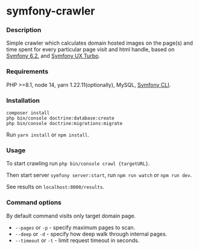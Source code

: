 # symfony-crawler
### Description
Simple crawler which calculates domain hosted images on the page(s) and time spent for every particular page visit and html handle, based on [Symfony 6.2.](https://symfony.com/) and [Symfony UX Turbo](https://symfony.com/bundles/ux-turbo/current/index.html).

### Requirements
PHP >=8.1, node 14, yarn 1.22.11(optionally), MySQL, [Symfony CLI](https://symfony.com/download).

### Installation
```
composer install
php bin/console doctrine:database:create
php bin/console doctrine:migrations:migrate
```
Run `yarn install` or `npm install`.

### Usage
To start crawling run `php bin/console crawl {targetURL}`.

Then start server `symfony server:start`, run `npm run watch` or `npm run dev`.

See results on `localhost:8000/results`.

### Command options
By default command visits only target domain page.

+ `--pages` or `-p` - specify maximum pages to scan.
+ `--deep` or `-d` - specify how deep walk through internal pages.
+ `--timeout` or `-t` - limit request timeout in seconds.
